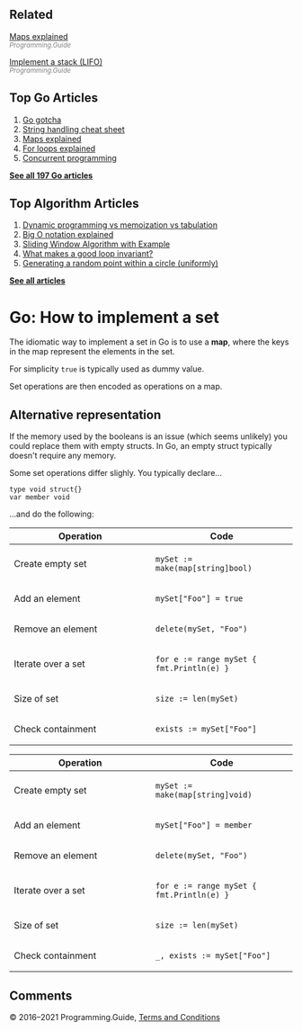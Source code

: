 ## Related

[Maps explained](maps-explained.html)  
<span style="color: grey; font-style: italic; font-size: smaller">Programming.Guide</span>

[Implement a stack (LIFO)](implement-stack.html)  
<span style="color: grey; font-style: italic; font-size: smaller">Programming.Guide</span>

## Top Go Articles

1.  [Go gotcha](go-gotcha.html)
2.  [String handling cheat sheet](string-functions-reference-cheat-sheet.html)
3.  [Maps explained](maps-explained.html)
4.  [For loops explained](for-loop.html)
5.  [Concurrent programming](go-concurrency-tutorial.html)

[**See all 197 Go articles**](index.html)

## Top Algorithm Articles

1.  [Dynamic programming vs memoization vs tabulation](../dynamic-programming-vs-memoization-vs-tabulation.html)
2.  [Big O notation explained](../big-o-notation-explained.html)
3.  [Sliding Window Algorithm with Example](../sliding-window-example.html)
4.  [What makes a good loop invariant?](../what-makes-a-good-loop-invariant.html)
5.  [Generating a random point within a circle (uniformly)](../random-point-within-circle.html)

[**See all articles**](../index.html)

# Go: How to implement a set

The idiomatic way to implement a set in Go is to use a **map**, where the keys in the map represent the elements in the set.

For simplicity `true` is typically used as dummy value.

Set operations are then encoded as operations on a map.

## Alternative representation

If the memory used by the booleans is an issue (which seems unlikely) you could replace them with empty structs. In Go, an empty struct typically doesn't require any memory.

Some set operations differ slighly. You typically declare…

    type void struct{}
    var member void

…and do the following:

<table><colgroup><col style="width: 50%" /><col style="width: 50%" /></colgroup><thead><tr class="header"><th>Operation</th><th>Code</th></tr></thead><tbody><tr class="odd"><td>Create empty set</td><td><p><code>mySet := make(map[string]bool)</code></p></td></tr><tr class="even"><td>Add an element</td><td><p><code>mySet["Foo"] = true</code></p></td></tr><tr class="odd"><td>Remove an element</td><td><p><code>delete(mySet, "Foo")</code></p></td></tr><tr class="even"><td>Iterate over a set</td><td><p><code>for e := range mySet { fmt.Println(e) }</code></p></td></tr><tr class="odd"><td>Size of set</td><td><p><code>size := len(mySet)</code></p></td></tr><tr class="even"><td>Check containment</td><td><p><code>exists := mySet["Foo"]</code></p></td></tr></tbody></table>

<table><colgroup><col style="width: 50%" /><col style="width: 50%" /></colgroup><thead><tr class="header"><th>Operation</th><th>Code</th></tr></thead><tbody><tr class="odd"><td>Create empty set</td><td><p><code>mySet := make(map[string]void)</code></p></td></tr><tr class="even"><td>Add an element</td><td><p><code>mySet["Foo"] = member</code></p></td></tr><tr class="odd"><td>Remove an element</td><td><p><code>delete(mySet, "Foo")</code></p></td></tr><tr class="even"><td>Iterate over a set</td><td><p><code>for e := range mySet { fmt.Println(e) }</code></p></td></tr><tr class="odd"><td>Size of set</td><td><p><code>size := len(mySet)</code></p></td></tr><tr class="even"><td>Check containment</td><td><p><code>_, exists := mySet["Foo"]</code></p></td></tr></tbody></table>

## Comments



© 2016–2021 Programming.Guide, [Terms and Conditions](../terms-and-conditions.html)
